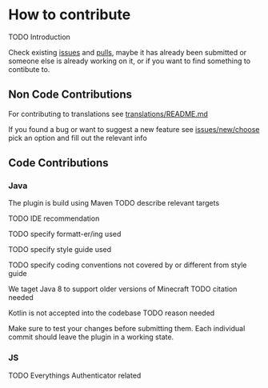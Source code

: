 # How to contribute

TODO Introduction

Check existing [issues](https://github.com/MaxMaeder/DriveBackupV2/issues) and [pulls](https://github.com/MaxMaeder/DriveBackupV2/pulls), maybe it has already been submitted or someone else is already working on it, or if you want to find something to contibute to.

## Non Code Contributions

For contributing to translations see [translations/README.md](translations/README.md)

If you found a bug or want to suggest a new feature see [issues/new/choose](https://github.com/MaxMaeder/DriveBackupV2/issues/new/choose) pick an option and fill out the relevant info

## Code Contributions

### Java

The plugin is build using Maven TODO describe relevant targets

TODO IDE recommendation

TODO specify formatt-er/ing used

TODO specify style guide used

TODO specify coding conventions not covered by or different from style guide

We taget Java 8 to support older versions of Minecraft TODO citation needed

Kotlin is not accepted into the codebase TODO reason needed

Make sure to test your changes before submitting them. Each individual commit should leave the plugin in a working state.

### JS

TODO Everythings Authenticator related


